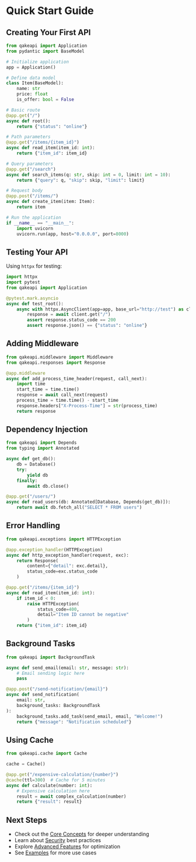 # Quick Start Guide

## Creating Your First API

```python
from qakeapi import Application
from pydantic import BaseModel

# Initialize application
app = Application()

# Define data model
class Item(BaseModel):
    name: str
    price: float
    is_offer: bool = False

# Basic route
@app.get("/")
async def root():
    return {"status": "online"}

# Path parameters
@app.get("/items/{item_id}")
async def read_item(item_id: int):
    return {"item_id": item_id}

# Query parameters
@app.get("/search")
async def search_items(q: str, skip: int = 0, limit: int = 10):
    return {"query": q, "skip": skip, "limit": limit}

# Request body
@app.post("/items/")
async def create_item(item: Item):
    return item

# Run the application
if __name__ == "__main__":
    import uvicorn
    uvicorn.run(app, host="0.0.0.0", port=8000)
```

## Testing Your API

Using `httpx` for testing:

```python
import httpx
import pytest
from qakeapi import Application

@pytest.mark.asyncio
async def test_root():
    async with httpx.AsyncClient(app=app, base_url="http://test") as client:
        response = await client.get("/")
        assert response.status_code == 200
        assert response.json() == {"status": "online"}
```

## Adding Middleware

```python
from qakeapi.middleware import Middleware
from qakeapi.responses import Response

@app.middleware
async def add_process_time_header(request, call_next):
    import time
    start_time = time.time()
    response = await call_next(request)
    process_time = time.time() - start_time
    response.headers["X-Process-Time"] = str(process_time)
    return response
```

## Dependency Injection

```python
from qakeapi import Depends
from typing import Annotated

async def get_db():
    db = Database()
    try:
        yield db
    finally:
        await db.close()

@app.get("/users/")
async def read_users(db: Annotated[Database, Depends(get_db)]):
    return await db.fetch_all("SELECT * FROM users")
```

## Error Handling

```python
from qakeapi.exceptions import HTTPException

@app.exception_handler(HTTPException)
async def http_exception_handler(request, exc):
    return Response(
        content={"detail": exc.detail},
        status_code=exc.status_code
    )

@app.get("/items/{item_id}")
async def read_item(item_id: int):
    if item_id < 0:
        raise HTTPException(
            status_code=400,
            detail="Item ID cannot be negative"
        )
    return {"item_id": item_id}
```

## Background Tasks

```python
from qakeapi import BackgroundTask

async def send_email(email: str, message: str):
    # Email sending logic here
    pass

@app.post("/send-notification/{email}")
async def send_notification(
    email: str,
    background_tasks: BackgroundTask
):
    background_tasks.add_task(send_email, email, "Welcome!")
    return {"message": "Notification scheduled"}
```

## Using Cache

```python
from qakeapi.cache import Cache

cache = Cache()

@app.get("/expensive-calculation/{number}")
@cache(ttl=300)  # Cache for 5 minutes
async def calculate(number: int):
    # Expensive calculation here
    result = await complex_calculation(number)
    return {"result": result}
```

## Next Steps

- Check out the [Core Concepts](../guide/core-concepts.md) for deeper understanding
- Learn about [Security](../guide/security.md) best practices
- Explore [Advanced Features](../advanced/performance.md) for optimization
- See [Examples](../advanced/examples.md) for more use cases 